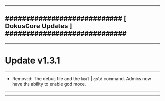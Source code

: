 --------------------------------------------------------------------------------
############################ [ DokusCore Updates ] #############################
--------------------------------------------------------------------------------
--------------------------------------------------------------------------------
# Update v1.3.1
--------------------------------------------------------------------------------
- Removed: The debug file and the `heal` | `gold` command. Admins now have
  the ability to enable god mode.
--------------------------------------------------------------------------------
--------------------------------------------------------------------------------
